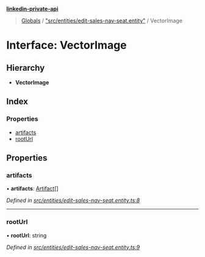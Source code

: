**[linkedin-private-api](../README.md)**

> [Globals](../globals.md) / ["src/entities/edit-sales-nav-seat.entity"](../modules/_src_entities_edit_sales_nav_seat_entity_.md) / VectorImage

# Interface: VectorImage

## Hierarchy

* **VectorImage**

## Index

### Properties

* [artifacts](_src_entities_edit_sales_nav_seat_entity_.vectorimage.md#artifacts)
* [rootUrl](_src_entities_edit_sales_nav_seat_entity_.vectorimage.md#rooturl)

## Properties

### artifacts

•  **artifacts**: [Artifact](_src_entities_edit_sales_nav_seat_entity_.artifact.md)[]

*Defined in [src/entities/edit-sales-nav-seat.entity.ts:8](https://github.com/cosiall/linkedin-private-api/blob/7ebb094/src/entities/edit-sales-nav-seat.entity.ts#L8)*

___

### rootUrl

•  **rootUrl**: string

*Defined in [src/entities/edit-sales-nav-seat.entity.ts:9](https://github.com/cosiall/linkedin-private-api/blob/7ebb094/src/entities/edit-sales-nav-seat.entity.ts#L9)*
